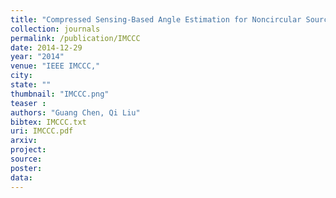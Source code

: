 ```yaml
---
title: "Compressed Sensing-Based Angle Estimation for Noncircular Sources in MIMO Radar"
collection: journals
permalink: /publication/IMCCC
date: 2014-12-29
year: "2014"
venue: "IEEE IMCCC,"
city: 
state: ""
thumbnail: "IMCCC.png"
teaser : 
authors: "Guang Chen, Qi Liu"
bibtex: IMCCC.txt
uri: IMCCC.pdf
arxiv: 
project: 
source: 
poster: 
data:
---
```

